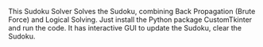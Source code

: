 This Sudoku Solver Solves the Sudoku, combining Back Propagation (Brute Force) and Logical Solving. Just install the Python package CustomTkinter and run the code. It has interactive GUI to update the Sudoku, clear the Sudoku.
